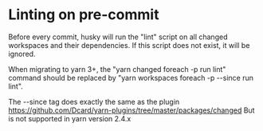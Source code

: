 # Linting on pre-commit

Before every commit, husky will run the "lint" script on all changed workspaces and their dependencies.
If this script does not exist, it will be ignored.

When migrating to yarn 3+, the "yarn changed foreach -p run lint" command
should be replaced by "yarn workspaces foreach -p --since run lint".

The --since tag does exactly the same as the plugin https://github.com/Dcard/yarn-plugins/tree/master/packages/changed
But is not supported in yarn version 2.4.x


